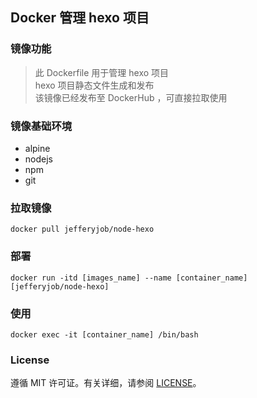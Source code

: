 ## Docker 管理 hexo 项目

### 镜像功能

> 此 Dockerfile 用于管理 hexo 项目  
> hexo 项目静态文件生成和发布  
> 该镜像已经发布至 DockerHub ，可直接拉取使用  

### 镜像基础环境

- alpine
- nodejs
- npm
- git

### 拉取镜像

```
docker pull jefferyjob/node-hexo
```

### 部署

```
docker run -itd [images_name] --name [container_name] [jefferyjob/node-hexo]
```

### 使用

```
docker exec -it [container_name] /bin/bash
```


### License

遵循 MIT 许可证。有关详细，请参阅 [LICENSE](https://github.com/mailjobblog/mailjobblog.github.io/blob/main/LICENSE)。
